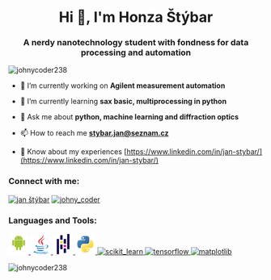<h1 align="center">Hi 👋, I'm Honza Štýbar</h1>
<h3 align="center">A nerdy nanotechnology student with fondness for data processing and automation</h3>

<p align="left"> <img src="https://komarev.com/ghpvc/?username=johnycoder238&label=Profile%20views&color=0e75b6&style=flat" alt="johnycoder238" /> </p>

- 🔭 I’m currently working on **Agilent measurement automation**

- 🌱 I’m currently learning **sax basic, multiprocessing in python**

- 💬 Ask me about **python, machine learning and diffraction optics**

- 📫 How to reach me **stybar.jan@seznam.cz**

- 📄 Know about my experiences [https://www.linkedin.com/in/jan-stybar/](https://www.linkedin.com/in/jan-stybar/)

<h3 align="left">Connect with me:</h3>
<p align="left">
<a href="https://linkedin.com/in/jan štýbar" target="blank"><img align="center" src="https://raw.githubusercontent.com/rahuldkjain/github-profile-readme-generator/master/src/images/icons/Social/linked-in-alt.svg" alt="jan štýbar" height="30" width="40" /></a>
<a href="https://kaggle.com/johny_coder" target="blank"><img align="center" src="https://raw.githubusercontent.com/rahuldkjain/github-profile-readme-generator/master/src/images/icons/Social/kaggle.svg" alt="johny_coder" height="30" width="40" /></a>
</p>

<h3 align="left">Languages and Tools:</h3>
<p align="left"> <a href="https://developer.android.com" target="_blank" rel="noreferrer"> <img src="https://raw.githubusercontent.com/devicons/devicon/master/icons/android/android-original-wordmark.svg" alt="android" width="40" height="40"/> </a> <a href="https://www.java.com" target="_blank" rel="noreferrer"> <img src="https://raw.githubusercontent.com/devicons/devicon/master/icons/java/java-original.svg" alt="java" width="40" height="40"/> </a> <a href="https://pandas.pydata.org/" target="_blank" rel="noreferrer"> <img src="https://raw.githubusercontent.com/devicons/devicon/2ae2a900d2f041da66e950e4d48052658d850630/icons/pandas/pandas-original.svg" alt="pandas" width="40" height="40"/> </a> <a href="https://www.python.org" target="_blank" rel="noreferrer"> <img src="https://raw.githubusercontent.com/devicons/devicon/master/icons/python/python-original.svg" alt="python" width="40" height="40"/> </a> <a href="https://scikit-learn.org/" target="_blank" rel="noreferrer"> <img src="https://upload.wikimedia.org/wikipedia/commons/0/05/Scikit_learn_logo_small.svg" alt="scikit_learn" width="40" height="40"/> </a> <a href="https://www.tensorflow.org" target="_blank" rel="noreferrer"> <img src="https://www.vectorlogo.zone/logos/tensorflow/tensorflow-icon.svg" alt="tensorflow" width="40" height="40"/> </a> <a href="https://matplotlib.org" target="_blank" rel="noreferrer"> <img src="https://upload.wikimedia.org/wikipedia/commons/0/01/Created_with_Matplotlib-logo.svg" alt="matplotlib" width="40" height="40"/> </a> </p>

<p><img align="center" src="https://github-readme-stats.vercel.app/api/top-langs?username=johnycoder238&show_icons=true&locale=en&layout=compact" alt="johnycoder238" /></p>
